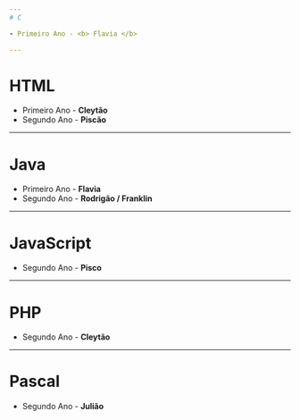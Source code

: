 ```yaml
---
# C

- Primeiro Ano - <b> Flavia </b>

---
```

# HTML

- Primeiro Ano - <b> Cleytão </b> <br>
- Segundo Ano - <b> Piscão </b> 

---
# Java

- Primeiro Ano - <b> Flavia </b> <br> 
- Segundo Ano - <b> Rodrigão / Franklin </b>

---
# JavaScript 

- Segundo Ano - <b> Pisco </b>

---
# PHP

- Segundo Ano - <b> Cleytão </b>

---
# Pascal

- Segundo Ano - <b> Julião </b>


